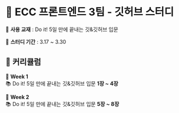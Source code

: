 # 🚀 ECC 프론트엔드 3팀 - 깃허브 스터디

📖 **사용 교재** : Do it! 5일 만에 끝내는 깃&깃허브 입문


📅 **스터디 기간** : 3.17 ~ 3.30

## 📌 커리큘럼  
📆 **Week 1**  
📚 Do it! 5일 만에 끝내는 깃&깃허브 입문 **1장 ~ 4장**  

📆 **Week 2**  
📚 Do it! 5일 만에 끝내는 깃&깃허브 입문 **5장 ~ 8장**  
